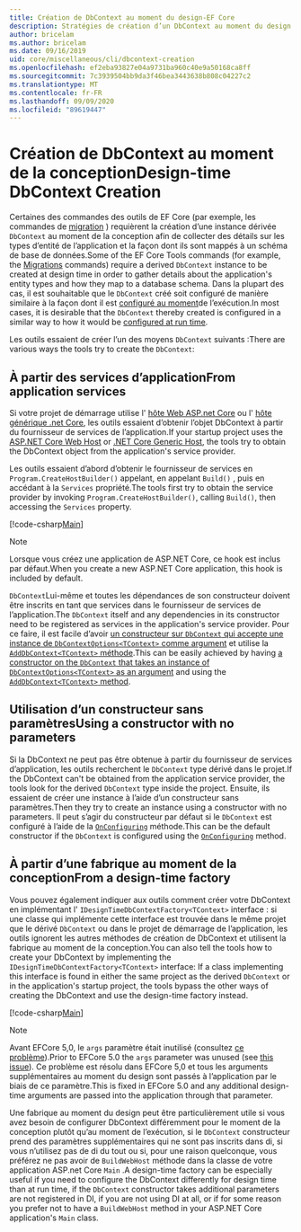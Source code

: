 ```yaml
---
title: Création de DbContext au moment du design-EF Core
description: Stratégies de création d’un DbContext au moment du design avec Entity Framework Core
author: bricelam
ms.author: bricelam
ms.date: 09/16/2019
uid: core/miscellaneous/cli/dbcontext-creation
ms.openlocfilehash: ef2eba93827e04a9731ba960c40e9a50168ca8ff
ms.sourcegitcommit: 7c3939504bb9da3f46bea3443638b808c04227c2
ms.translationtype: MT
ms.contentlocale: fr-FR
ms.lasthandoff: 09/09/2020
ms.locfileid: "89619447"
---
```

# <a name="design-time-dbcontext-creation"></a><span data-ttu-id="53d4a-103">Création de DbContext au moment de la conception</span><span class="sxs-lookup"><span data-stu-id="53d4a-103">Design-time DbContext Creation</span></span>

<span data-ttu-id="53d4a-104">Certaines des commandes des outils de EF Core (par exemple, les commandes de [migration][1] ) requièrent la création d’une instance dérivée `DbContext` au moment de la conception afin de collecter des détails sur les types d’entité de l’application et la façon dont ils sont mappés à un schéma de base de données.</span><span class="sxs-lookup"><span data-stu-id="53d4a-104">Some of the EF Core Tools commands (for example, the [Migrations][1] commands) require a derived `DbContext` instance to be created at design time in order to gather details about the application's entity types and how they map to a database schema.</span></span> <span data-ttu-id="53d4a-105">Dans la plupart des cas, il est souhaitable que le `DbContext` créé soit configuré de manière similaire à la façon dont il est [configuré au moment][2]de l’exécution.</span><span class="sxs-lookup"><span data-stu-id="53d4a-105">In most cases, it is desirable that the `DbContext` thereby created is configured in a similar way to how it would be [configured at run time][2].</span></span>

<span data-ttu-id="53d4a-106">Les outils essaient de créer l’un des moyens `DbContext` suivants :</span><span class="sxs-lookup"><span data-stu-id="53d4a-106">There are various ways the tools try to create the `DbContext`:</span></span>

## <a name="from-application-services"></a><span data-ttu-id="53d4a-107">À partir des services d’application</span><span class="sxs-lookup"><span data-stu-id="53d4a-107">From application services</span></span>

<span data-ttu-id="53d4a-108">Si votre projet de démarrage utilise l' [hôte Web ASP.net Core][3] ou l' [hôte générique .net Core][4], les outils essaient d’obtenir l’objet DbContext à partir du fournisseur de services de l’application.</span><span class="sxs-lookup"><span data-stu-id="53d4a-108">If your startup project uses the [ASP.NET Core Web Host][3] or [.NET Core Generic Host][4], the tools try to obtain the DbContext object from the application's service provider.</span></span>

<span data-ttu-id="53d4a-109">Les outils essaient d’abord d’obtenir le fournisseur de services en `Program.CreateHostBuilder()` appelant, en appelant `Build()` , puis en accédant à la `Services` propriété.</span><span class="sxs-lookup"><span data-stu-id="53d4a-109">The tools first try to obtain the service provider by invoking `Program.CreateHostBuilder()`, calling `Build()`, then accessing the `Services` property.</span></span>

[!code-csharp[Main](../../../../samples/core/Miscellaneous/CommandLine/ApplicationService.cs)]

> [!NOTE]
> <span data-ttu-id="53d4a-110">Lorsque vous créez une application de ASP.NET Core, ce hook est inclus par défaut.</span><span class="sxs-lookup"><span data-stu-id="53d4a-110">When you create a new ASP.NET Core application, this hook is included by default.</span></span>

<span data-ttu-id="53d4a-111">`DbContext`Lui-même et toutes les dépendances de son constructeur doivent être inscrits en tant que services dans le fournisseur de services de l’application.</span><span class="sxs-lookup"><span data-stu-id="53d4a-111">The `DbContext` itself and any dependencies in its constructor need to be registered as services in the application's service provider.</span></span> <span data-ttu-id="53d4a-112">Pour ce faire, il est facile d’avoir [un constructeur sur `DbContext` qui accepte une instance de `DbContextOptions<TContext>` comme argument][5] et utilise la [ `AddDbContext<TContext>` méthode][6].</span><span class="sxs-lookup"><span data-stu-id="53d4a-112">This can be easily achieved by having [a constructor on the `DbContext` that takes an instance of `DbContextOptions<TContext>` as an argument][5] and using the [`AddDbContext<TContext>` method][6].</span></span>

## <a name="using-a-constructor-with-no-parameters"></a><span data-ttu-id="53d4a-113">Utilisation d’un constructeur sans paramètres</span><span class="sxs-lookup"><span data-stu-id="53d4a-113">Using a constructor with no parameters</span></span>

<span data-ttu-id="53d4a-114">Si la DbContext ne peut pas être obtenue à partir du fournisseur de services d’application, les outils recherchent le `DbContext` type dérivé dans le projet.</span><span class="sxs-lookup"><span data-stu-id="53d4a-114">If the DbContext can't be obtained from the application service provider, the tools look for the derived `DbContext` type inside the project.</span></span> <span data-ttu-id="53d4a-115">Ensuite, ils essaient de créer une instance à l’aide d’un constructeur sans paramètres.</span><span class="sxs-lookup"><span data-stu-id="53d4a-115">Then they try to create an instance using a constructor with no parameters.</span></span> <span data-ttu-id="53d4a-116">Il peut s’agir du constructeur par défaut si le `DbContext` est configuré à l’aide de la [`OnConfiguring`][7] méthode.</span><span class="sxs-lookup"><span data-stu-id="53d4a-116">This can be the default constructor if the `DbContext` is configured using the [`OnConfiguring`][7] method.</span></span>

## <a name="from-a-design-time-factory"></a><span data-ttu-id="53d4a-117">À partir d’une fabrique au moment de la conception</span><span class="sxs-lookup"><span data-stu-id="53d4a-117">From a design-time factory</span></span>

<span data-ttu-id="53d4a-118">Vous pouvez également indiquer aux outils comment créer votre DbContext en implémentant l' `IDesignTimeDbContextFactory<TContext>` interface : si une classe qui implémente cette interface est trouvée dans le même projet que le dérivé `DbContext` ou dans le projet de démarrage de l’application, les outils ignorent les autres méthodes de création de DbContext et utilisent la fabrique au moment de la conception.</span><span class="sxs-lookup"><span data-stu-id="53d4a-118">You can also tell the tools how to create your DbContext by implementing the `IDesignTimeDbContextFactory<TContext>` interface: If a class implementing this interface is found in either the same project as the derived `DbContext` or in the application's startup project, the tools bypass the other ways of creating the DbContext and use the design-time factory instead.</span></span>

[!code-csharp[Main](../../../../samples/core/Miscellaneous/CommandLine/BloggingContextFactory.cs)]

> [!NOTE]
> <span data-ttu-id="53d4a-119">Avant EFCore 5,0, le `args` paramètre était inutilisé (consultez [ce problème][8]).</span><span class="sxs-lookup"><span data-stu-id="53d4a-119">Prior to EFCore 5.0 the `args` parameter was unused (see [this issue][8]).</span></span>
> <span data-ttu-id="53d4a-120">Ce problème est résolu dans EFCore 5,0 et tous les arguments supplémentaires au moment du design sont passés à l’application par le biais de ce paramètre.</span><span class="sxs-lookup"><span data-stu-id="53d4a-120">This is fixed in EFCore 5.0 and any additional design-time arguments are passed into the application through that parameter.</span></span>

<span data-ttu-id="53d4a-121">Une fabrique au moment du design peut être particulièrement utile si vous avez besoin de configurer DbContext différemment pour le moment de la conception plutôt qu’au moment de l’exécution, si le `DbContext` constructeur prend des paramètres supplémentaires qui ne sont pas inscrits dans di, si vous n’utilisez pas de di du tout ou si, pour une raison quelconque, vous préférez ne pas avoir de `BuildWebHost` méthode dans la classe de votre application ASP.net Core `Main` .</span><span class="sxs-lookup"><span data-stu-id="53d4a-121">A design-time factory can be especially useful if you need to configure the DbContext differently for design time than at run time, if the `DbContext` constructor takes additional parameters are not registered in DI, if you are not using DI at all, or if for some reason you prefer not to have a `BuildWebHost` method in your ASP.NET Core application's `Main` class.</span></span>

  [1]: xref:core/managing-schemas/migrations/index
  [2]: xref:core/miscellaneous/configuring-dbcontext
  [3]: /aspnet/core/fundamentals/host/web-host
  [4]: /aspnet/core/fundamentals/host/generic-host
  [5]: xref:core/miscellaneous/configuring-dbcontext#constructor-argument
  [6]: xref:core/miscellaneous/configuring-dbcontext#using-dbcontext-with-dependency-injection
  [7]: xref:core/miscellaneous/configuring-dbcontext#onconfiguring
  [8]: https://github.com/aspnet/EntityFrameworkCore/issues/8332
